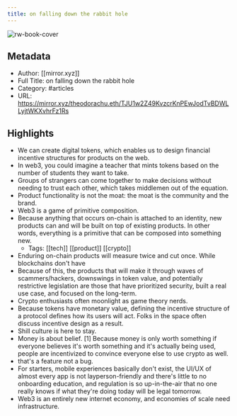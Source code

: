 ```yaml
---
title: on falling down the rabbit hole
---
```

![rw-book-cover](https://readwise-assets.s3.amazonaws.com/static/images/article4.6bc1851654a0.png)

## Metadata
- Author: [[mirror.xyz]]
- Full Title: on falling down the rabbit hole
- Category: #articles
- URL: https://mirror.xyz/theodorachu.eth/TJU1w2Z49KvzcrKnPEwJodTvBDWLLyjtWKXvhrFz1Rs

## Highlights
- We can create digital tokens, which enables us to design financial incentive structures for products on the web.
- In web3, you could imagine a teacher that mints tokens based on the number of students they want to take.
- Groups of strangers can come together to make decisions without needing to trust each other, which takes middlemen out of the equation.
- Product functionality is not the moat: the moat is the community and the brand.
- Web3 is a game of primitive composition.
- Because anything that occurs on-chain is attached to an identity, new products can and will be built on top of existing products. In other words, everything is a primitive that can be composed into something new.
    - Tags: [[tech]] [[product]] [[crypto]] 
- Enduring on-chain products will measure twice and cut once. While blockchains don't have
- Because of this, the products that will make it through waves of scammers/hackers, downswings in token value, and potentially restrictive legislation are those that have prioritized security, built a real use case, and focused on the long-term.
- Crypto enthusiasts often moonlight as game theory nerds.
- Because tokens have monetary value, defining the incentive structure of a protocol defines how its users will act. Folks in the space often discuss incentive design as a result.
- Shill culture is here to stay.
- Money is about belief. [1] Because money is only worth something if everyone believes it's worth something and it's actually being used, people are incentivized to convince everyone else to use crypto as well.
- that's a feature not a bug.
- For starters, mobile experiences basically don't exist, the UI/UX of almost every app is not layperson-friendly and there's little to no onboarding education, and regulation is so up-in-the-air that no one really knows if what they're doing today will be legal tomorrow.
- Web3 is an entirely new internet economy, and economies of scale need infrastructure.
